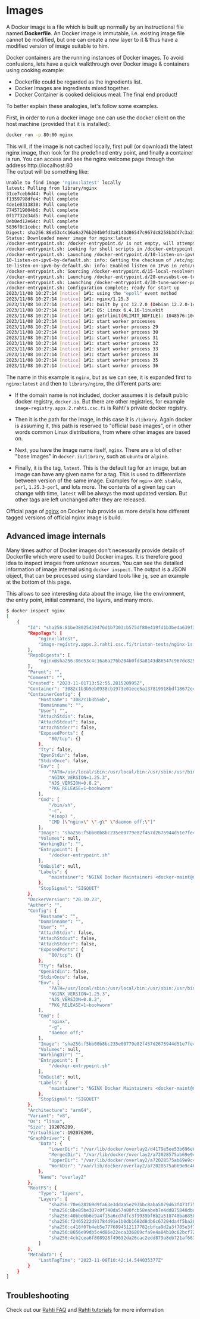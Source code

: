 # Images

A Docker image is a file which is built up normally by an instructional file named **Dockerfile**. An Docker image is immutable, i.e. existing image file cannot be modified, but one can create a new layer to it & thus have a modified version of image suitable to him.

Docker containers are the running instances of Docker images. To avoid confusions, lets have a quick walkthrough over Docker image & containers using cooking example:

* Dockerfile could be regarded as the ingredients list.
* Docker Images are ingredients mixed together.
* Docker Container is cooked delicious meal: The final end product!

To better explain these analogies, let's follow some examples.

First, in order to run a docker image one can use the docker client on the host machine (provided that it is installed):

```sh
docker run -p 80:80 nginx
```

This will, if the image is not cached locally, first pull (or download) the latest nginx image, then look for the predefined entry point, and finally a container is run. You can access and see the nginx welcome page through the address http://localhost:80  
The output will be something like:

```sh
Unable to find image 'nginx:latest' locally
latest: Pulling from library/nginx
31ce7ceb6d44: Pull complete
f1359798dfe4: Pull complete
4de1e0313830: Pull complete
7745719004b6: Pull complete
0f17732d34d5: Pull complete
0eb0ed12e64c: Pull complete
5836f8c1cebc: Pull complete
Digest: sha256:86e53c4c16a6a276b204b0fd3a8143d86547c967dc8258b3d47c3a21bb68d3c6
Status: Downloaded newer image for nginx:latest
/docker-entrypoint.sh: /docker-entrypoint.d/ is not empty, will attempt to perform configuration
/docker-entrypoint.sh: Looking for shell scripts in /docker-entrypoint.d/
/docker-entrypoint.sh: Launching /docker-entrypoint.d/10-listen-on-ipv6-by-default.sh
10-listen-on-ipv6-by-default.sh: info: Getting the checksum of /etc/nginx/conf.d/default.conf
10-listen-on-ipv6-by-default.sh: info: Enabled listen on IPv6 in /etc/nginx/conf.d/default.conf
/docker-entrypoint.sh: Sourcing /docker-entrypoint.d/15-local-resolvers.envsh
/docker-entrypoint.sh: Launching /docker-entrypoint.d/20-envsubst-on-templates.sh
/docker-entrypoint.sh: Launching /docker-entrypoint.d/30-tune-worker-processes.sh
/docker-entrypoint.sh: Configuration complete; ready for start up
2023/11/08 10:27:14 [notice] 1#1: using the "epoll" event method
2023/11/08 10:27:14 [notice] 1#1: nginx/1.25.3
2023/11/08 10:27:14 [notice] 1#1: built by gcc 12.2.0 (Debian 12.2.0-14)
2023/11/08 10:27:14 [notice] 1#1: OS: Linux 6.4.16-linuxkit
2023/11/08 10:27:14 [notice] 1#1: getrlimit(RLIMIT_NOFILE): 1048576:1048576
2023/11/08 10:27:14 [notice] 1#1: start worker processes
2023/11/08 10:27:14 [notice] 1#1: start worker process 29
2023/11/08 10:27:14 [notice] 1#1: start worker process 30
2023/11/08 10:27:14 [notice] 1#1: start worker process 31
2023/11/08 10:27:14 [notice] 1#1: start worker process 32
2023/11/08 10:27:14 [notice] 1#1: start worker process 33
2023/11/08 10:27:14 [notice] 1#1: start worker process 34
2023/11/08 10:27:14 [notice] 1#1: start worker process 35
2023/11/08 10:27:14 [notice] 1#1: start worker process 36
```

The name in this example is `nginx`, but as we can see, it is expanded first to `nginx:latest` and then to `library/nginx`, the different parts are:

* If the domain name is not included, docker assumes it is default public docker registry, `docker.io`. But there are other registries, for example  `image-registry.apps.2.rahti.csc.fi` is Rahti's private docker registry.

* Then it is the path for the image, in this case it is `/library`. Again docker is assuming it, this path is reserved to "official base images", or in other words common Linux distributions, from where other images are based on.

* Next, you have the image name itself, `nginx`. There are a lot of other "base images" in `docker.io/library`, such as `ubuntu` or `alpine`.

* Finally, it is the tag, `latest`. This is the default tag for an image, but an image can have any given name for a tag. This is used to differentiate between version of the same image. Examples for `nginx` are: `stable`, `perl`, `1.25.3-perl`, and lots more. The contents of a given tag can change with time, `latest` will be always the most updated version. But other tags are left unchanged after they are released.


Official page of [nginx](https://hub.docker.com/_/nginx) on Docker hub provide us more details how different tagged versions of official nginx image is build.

## Advanced image internals

Many times author of Docker images don't necessarily provide details of Dockerfile which were used to build Docker images. It is therefore good idea to inspect images from unknown sources. You can see the detailed information of image internal using `docker inspect`. The output is a JSON object, that can be processed using standard tools like `jq`, see an example at the bottom of this page.

This allows to see interesting data about the image, like the environment, the entry point, initial command, the layers, and many more.

```bash
$ docker inspect nginx
[
    {
        "Id": "sha256:81be38025439476d1b7303cb575df80e419fd1b3be4a639f3b3e51cf95720c7b",
        "RepoTags": [
            "nginx:latest",
            "image-registry.apps.2.rahti.csc.fi/tristan-tests/nginx-is:latest"
        ],
        "RepoDigests": [
            "nginx@sha256:86e53c4c16a6a276b204b0fd3a8143d86547c967dc8258b3d47c3a21bb68d3c6",
        ],
        "Parent": "",
        "Comment": "",
        "Created": "2023-11-01T13:52:55.281520995Z",
        "Container": "3082c1b3b5eb0938cb1973e01eee5a137819918bdf18672e4c831f63d7910708",
        "ContainerConfig": {
            "Hostname": "3082c1b3b5eb",
            "Domainname": "",
            "User": "",
            "AttachStdin": false,
            "AttachStdout": false,
            "AttachStderr": false,
            "ExposedPorts": {
                "80/tcp": {}
            },
            "Tty": false,
            "OpenStdin": false,
            "StdinOnce": false,
            "Env": [
                "PATH=/usr/local/sbin:/usr/local/bin:/usr/sbin:/usr/bin:/sbin:/bin",
                "NGINX_VERSION=1.25.3",
                "NJS_VERSION=0.8.2",
                "PKG_RELEASE=1~bookworm"
            ],
            "Cmd": [
                "/bin/sh",
                "-c",
                "#(nop) ",
                "CMD [\"nginx\" \"-g\" \"daemon off;\"]"
            ],
            "Image": "sha256:f5bb00b8bc235e00779e82f457d2675944d51e7fe463e94e74090f5ce323477a",
            "Volumes": null,
            "WorkingDir": "",
            "Entrypoint": [
                "/docker-entrypoint.sh"
            ],
            "OnBuild": null,
            "Labels": {
                "maintainer": "NGINX Docker Maintainers <docker-maint@nginx.com>"
            },
            "StopSignal": "SIGQUIT"
        },
        "DockerVersion": "20.10.23",
        "Author": "",
        "Config": {
            "Hostname": "",
            "Domainname": "",
            "User": "",
            "AttachStdin": false,
            "AttachStdout": false,
            "AttachStderr": false,
            "ExposedPorts": {
                "80/tcp": {}
            },
            "Tty": false,
            "OpenStdin": false,
            "StdinOnce": false,
            "Env": [
                "PATH=/usr/local/sbin:/usr/local/bin:/usr/sbin:/usr/bin:/sbin:/bin",
                "NGINX_VERSION=1.25.3",
                "NJS_VERSION=0.8.2",
                "PKG_RELEASE=1~bookworm"
            ],
            "Cmd": [
                "nginx",
                "-g",
                "daemon off;"
            ],
            "Image": "sha256:f5bb00b8bc235e00779e82f457d2675944d51e7fe463e94e74090f5ce323477a",
            "Volumes": null,
            "WorkingDir": "",
            "Entrypoint": [
                "/docker-entrypoint.sh"
            ],
            "OnBuild": null,
            "Labels": {
                "maintainer": "NGINX Docker Maintainers <docker-maint@nginx.com>"
            },
            "StopSignal": "SIGQUIT"
        },
        "Architecture": "arm64",
        "Variant": "v8",
        "Os": "linux",
        "Size": 192076209,
        "VirtualSize": 192076209,
        "GraphDriver": {
            "Data": {
                "LowerDir": "/var/lib/docker/overlay2/d4179e5ee53b696e6f9cad24f86eafcff31020e77b6d568f7df510d50dfc50fb/diff:/var/lib/docker/overlay2/505c36a08045e6f9aa6c507058e58e5cc6045ce6bbdeffbf2c80f99b2b179240/diff:/var/lib/docker/overlay2/345a53e995f55fd568056ca8b9a68c9831194d436dd4a24f5fa61724f600014c/diff:/var/lib/docker/overlay2/9a9baa23d9833dff9a5ae3c7aed5ae470983a7fdb19a26592c6d467f0c087e1d/diff:/var/lib/docker/overlay2/a7797fde3caf5df84f82791b0b3eec9cf9e8c5984eb24270477e298777219219/diff:/var/lib/docker/overlay2/8cfb696f133bd10e47254fbaecac86df1f3dd50045dea71e71eb70619458068f/diff",
                "MergedDir": "/var/lib/docker/overlay2/a72028575ab69e9c465e706d55c40fd0bc147fa903b9f39bf6f2e4e2f45d1952/merged",
                "UpperDir": "/var/lib/docker/overlay2/a72028575ab69e9c465e706d55c40fd0bc147fa903b9f39bf6f2e4e2f45d1952/diff",
                "WorkDir": "/var/lib/docker/overlay2/a72028575ab69e9c465e706d55c40fd0bc147fa903b9f39bf6f2e4e2f45d1952/work"
            },
            "Name": "overlay2"
        },
        "RootFS": {
            "Type": "layers",
            "Layers": [
                "sha256:70e628269d9fa63e3ddaa5e293bbc8aba5079d63f473f75c310b0c3cf2496f8e",
                "sha256:8be85be307c0f740da57a80fcb58eabeb7e4dd875848dbd64836e2cb9e8a8ecb",
                "sha256:40bbe6b6e9a4f15a6cd7dfc3f9939bf6b2a518748ba6850ef987a76b5410db84",
                "sha256:f2465222d91784d91e1b0db1682d8db6c67204da4f5ba28a24bcc896d7fbe22c",
                "sha256:c418f07b4eb5e7776894512117782cbfca9d2a3f705e3f7e316e2081bbb0d9b2",
                "sha256:8656e99db5c4d86e22eca336869cfa9e4a84b10c62bcf72bb88426d646c29825",
                "sha256:4cb2cea6f808928f49692da26cac2edd879a8eb721af66726a16ad053dd7f96e"
            ]
        },
        "Metadata": {
            "LastTagTime": "2023-11-08T10:42:14.544035377Z"
        }
    }
]
```

## Troubleshooting

Check out our [Rahti FAQ](../../../support/faq/index.md#rahti) and [Rahti tutorials](../tutorials/index.md) for more information